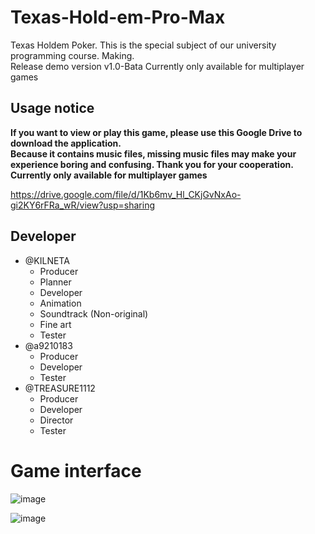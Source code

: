 # Texas-Hold-em-Pro-Max  
Texas Holdem Poker.  This is the special subject of our university programming course. Making.  
Release demo version v1.0-Bata Currently only available for multiplayer games
  
## Usage notice  
**If you want to view or play this game, please use this Google Drive to download the application.  
Because it contains music files, missing music files may make your experience boring and confusing. Thank you for your cooperation.  
Currently only available for multiplayer games**  
  
https://drive.google.com/file/d/1Kb6mv_Hl_CKjGvNxAo-gi2KY6rFRa_wR/view?usp=sharing  
  
## Developer  
* @KILNETA   
  * Producer
  * Planner
  * Developer
  * Animation
  * Soundtrack (Non-original)
  * Fine art
  * Tester
* @a9210183  
  * Producer
  * Developer
  * Tester
* @TREASURE1112
  * Producer
  * Developer
  * Director
  * Tester
  
# Game interface 
  
![image](https://user-images.githubusercontent.com/47145154/122651078-16d8a480-d169-11eb-88eb-3560d21ac356.png)  
  
![image](https://user-images.githubusercontent.com/47145154/122650615-8c8f4100-d166-11eb-93d7-a6b1c7c4c60a.png)  
  
